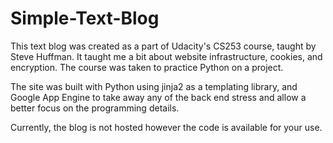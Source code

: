 Simple-Text-Blog
================

This text blog was created as a part of Udacity's CS253 course, taught by Steve Huffman. It taught me a 
bit about website infrastructure, cookies, and encryption. The course was taken to practice Python on
a project.

The site was built with Python using jinja2 as a templating library, and Google App Engine to take away any of the back end stress and allow a better focus on the programming details.

Currently, the blog is not hosted however the code is available for your use.
